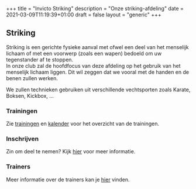 +++
title = "Invicto Striking"
description = "Onze striking-afdeling"
date = 2021-03-09T11:19:39+01:00
draft = false
layout = "generic"
+++
## Striking

Striking is een gerichte fysieke aanval met ofwel een deel van het menselijk lichaam of met een voorwerp (zoals een wapen) bedoeld om uw tegenstander af te stoppen. \
In onze club zal de hoofdfocus van deze afdeling op het gebruik van het menselijk lichaam liggen. Dit wil zeggen dat we vooral met de handen en de benen zullen werken.

We zullen technieken gebruiken uit verschillende vechtsporten zoals Karate, Boksen, Kickbox, ...

### Trainingen
Zie [trainingen](/trainingen) en [kalender](/kalender) voor het overzicht van de trainingen.

### Inschrijven
Zin om deel te nemen? Kijk [hier](/inschrijven) voor meer informatie.

### Trainers
Meer informatie over de trainers kan je [hier](/trainers) vinden.